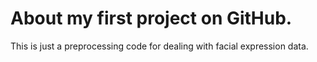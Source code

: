 # About my first project on GitHub.

This is just a preprocessing code for dealing with facial expression data.
